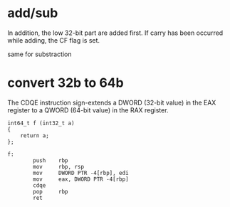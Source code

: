 # add/sub
In addition, the low 32-bit part are added first.
If carry has been occurred while adding, the CF flag is set.

same for substraction

# convert 32b to 64b
The CDQE instruction sign-extends a DWORD (32-bit value) in the EAX 
register to a QWORD (64-bit value) in the RAX register.


```
int64_t f (int32_t a)
{
    return a;
};

f:
        push    rbp
        mov     rbp, rsp
        mov     DWORD PTR -4[rbp], edi
        mov     eax, DWORD PTR -4[rbp]
        cdqe
        pop     rbp
        ret
```
